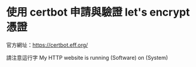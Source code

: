 # 使用 certbot 申請與驗證  let's encrypt 憑證

官方網址：https://certbot.eff.org/

請注意這行字
My HTTP website is running  (Software) on (System)
